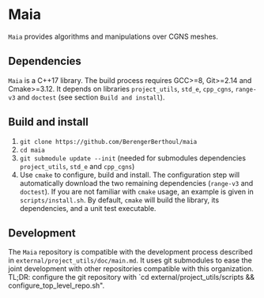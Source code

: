 Maia
========

`Maia` provides algorithms and manipulations over CGNS meshes.

## Dependencies ##
`Maia` is a C++17 library. The build process requires GCC>=8, Git>=2.14 and Cmake>=3.12. It depends on libraries `project_utils`, `std_e`, `cpp_cgns`, `range-v3` and `doctest` (see section `Build and install`).

## Build and install ##
1. `git clone https://github.com/BerengerBerthoul/maia`
2. `cd maia`
3. `git submodule update --init` (needed for submodules dependencies `project_utils`, `std_e` and `cpp_cgns`)
4. Use `cmake` to configure, build and install. The configuration step will automatically download the two remaining dependencies (`range-v3` and `doctest`). If you are not familiar with `cmake` usage, an example is given in `scripts/install.sh`. By default, `cmake` will build the library, its dependencies, and a unit test executable.

## Development ##
The `Maia` repository is compatible with the development process described in `external/project_utils/doc/main.md`. It uses git submodules to ease the joint development with other repositories compatible with this organization. TL;DR: configure the git repository with `cd external/project_utils/scripts && configure_top_level_repo.sh".
